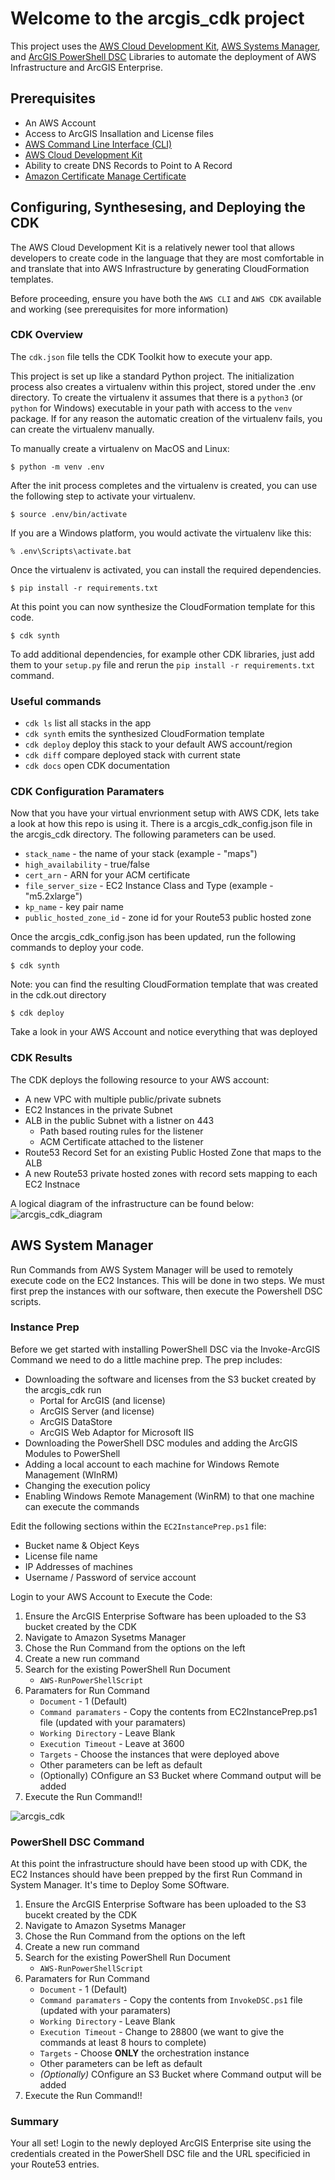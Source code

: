 
# Welcome to the arcgis_cdk project

This project uses the [AWS Cloud Development Kit](https://docs.aws.amazon.com/cdk/latest/guide/getting_started.html), [AWS Systems Manager](https://docs.aws.amazon.com/systems-manager/latest/userguide/execute-remote-commands.html), and [ArcGIS PowerShell DSC](https://github.com/Esri/arcgis-powershell-dsc) Libraries to automate the deployment of AWS Infrastructure and ArcGIS Enterprise.

## Prerequisites

* An AWS Account
* Access to ArcGIS Insallation and License files
* [AWS Command Line Interface (CLI)](https://docs.aws.amazon.com/cli/latest/userguide/install-cliv2.html)
* [AWS Cloud Development Kit](https://docs.aws.amazon.com/cdk/latest/guide/getting_started.html)
* Ability to create DNS Records to Point to A Record
* [Amazon Certificate Manage Certificate](https://aws.amazon.com/certificate-manager/)

## Configuring, Synthesesing, and Deploying the CDK

The AWS Cloud Development Kit is a relatively newer tool that allows developers to create code in the language that they are most comfortable in and translate that into AWS Infrastructure by generating CloudFormation templates.  

Before proceeding, ensure you have both the `AWS CLI` and `AWS CDK` available and working (see prerequisites for more information)

### CDK Overview

The `cdk.json` file tells the CDK Toolkit how to execute your app.

This project is set up like a standard Python project.  The initialization
process also creates a virtualenv within this project, stored under the .env
directory.  To create the virtualenv it assumes that there is a `python3`
(or `python` for Windows) executable in your path with access to the `venv`
package. If for any reason the automatic creation of the virtualenv fails,
you can create the virtualenv manually.

To manually create a virtualenv on MacOS and Linux:

```
$ python -m venv .env
```

After the init process completes and the virtualenv is created, you can use the following
step to activate your virtualenv.

```
$ source .env/bin/activate
```

If you are a Windows platform, you would activate the virtualenv like this:

```
% .env\Scripts\activate.bat
```

Once the virtualenv is activated, you can install the required dependencies.

```
$ pip install -r requirements.txt
```

At this point you can now synthesize the CloudFormation template for this code.

```
$ cdk synth
```

To add additional dependencies, for example other CDK libraries, just add
them to your `setup.py` file and rerun the `pip install -r requirements.txt`
command.

### Useful commands

 * `cdk ls`          list all stacks in the app
 * `cdk synth`       emits the synthesized CloudFormation template
 * `cdk deploy`      deploy this stack to your default AWS account/region
 * `cdk diff`        compare deployed stack with current state
 * `cdk docs`        open CDK documentation


### CDK Configuration Paramaters

Now that you have your virtual envrionment setup with AWS CDK, lets take a look at how this repo is using it.  There is a arcgis_cdk_config.json file in the arcgis_cdk directory.  The following parameters can be used.

* `stack_name` - the name of your stack (example - "maps")
* `high_availability` - true/false 
* `cert_arn` - ARN for your ACM certificate
* `file_server_size` - EC2 Instance Class and Type (example - "m5.2xlarge")
* `kp_name` - key pair name
* `public_hosted_zone_id` - zone id for your Route53 public hosted zone

Once the arcgis_cdk_config.json has been updated, run the following commands to deploy your code.

```
$ cdk synth
```
Note: you can find the resulting CloudFormation template that was created in the cdk.out directory

```
$ cdk deploy
```
Take a look in your AWS Account and notice everything that was deployed

### CDK Results

The CDK deploys the following resource to your AWS account:
* A new VPC with multiple public/private subnets
* EC2 Instances in the private Subnet
* ALB in the public Subnet with a listner on 443
    * Path based routing rules for the listener
    * ACM Certificate attached to the listener
* Route53 Record Set for an existing Public Hosted Zone that maps to the ALB
* A new Route53 private hosted zones with record sets mapping to each EC2 Instnace

A logical diagram of the infrastructure can be found below:
![arcgis_cdk_diagram](https://github.com/jturco/arcgis_cdk/blob/main/images/arcgis_cdk_diagram.png)

## AWS System Manager

Run Commands from AWS System Manager will be used to remotely execute code on the EC2 Instances. This will be done in two steps.  We must first prep the instances with our software, then execute the Powershell DSC scripts.

### Instance Prep

Before we get started with installing PowerShell DSC via the Invoke-ArcGIS Command we need to do a little machine prep.  The prep includes:

* Downloading the software and licenses from the S3 bucket created by the arcgis_cdk run
    - Portal for ArcGIS (and license)
    - ArcGIS Server (and license)
    - ArcGIS DataStore
    - ArcGIS Web Adaptor for Microsoft IIS
* Downloading the PowerShell DSC modules and adding the ArcGIS Modules to PowerShell
* Adding a local account to each machine for Windows Remote Management (WInRM)
* Changing the execution policy
* Enabling Windows Remote Management (WinRM) to that one machine can execute the commands

Edit the following sections within the `EC2InstancePrep.ps1` file:

* Bucket name & Object Keys
* License file name
* IP Addresses of machines
* Username / Password of service account

Login to your AWS Account to Execute the Code: 

1. Ensure the ArcGIS Enterprise Software has been uploaded to the S3 bucket created by the CDK
2. Navigate to Amazon Sysetms Manager
3. Chose the Run Command from the options on the left
4. Create a new run command
5. Search for the existing PowerShell Run Document
    * `AWS-RunPowerShellScript`
6. Paramaters for Run Command
    * `Document` - 1 (Default)
    * `Command paramaters` - Copy the contents from EC2InstancePrep.ps1 file (updated with your paramaters)
    * `Working Directory` - Leave Blank
    * `Execution Timeout` - Leave at 3600
    * `Targets` - Choose the instances that were deployed above
    * Other parameters can be left as default
    * (Optionally) COnfigure an S3 Bucket where Command output will be added
7. Execute the Run Command!!

![arcgis_cdk](https://github.com/jturco/arcgis_cdk/blob/main/images/arcgis_cdk_instance_prep.png)

### PowerShell DSC Command

At this point the infrastructure should have been stood up with CDK, the EC2 Instances should have been prepped by the first Run Command in System Manager.  It's time to Deploy Some SOftware.

1. Ensure the ArcGIS Enterprise Software has been uploaded to the S3 bucekt created by the CDK
2. Navigate to Amazon Sysetms Manager
3. Chose the Run Command from the options on the left
4. Create a new run command
5. Search for the existing PowerShell Run Document
    * `AWS-RunPowerShellScript`
6. Paramaters for Run Command
    * `Document` - 1 (Default)
    * `Command paramaters` - Copy the contents from `InvokeDSC.ps1` file (updated with your paramaters)
    * `Working Directory` - Leave Blank
    * `Execution Timeout` - Change to 28800 (we want to give the commands at least 8 hours to complete)
    * `Targets` - Choose **ONLY** the orchestration instance
    * Other parameters can be left as default
    * *(Optionally)* COnfigure an S3 Bucket where Command output will be added
7. Execute the Run Command!!

### Summary

Your all set! Login to the newly deployed ArcGIS Enterprise site using the credentials created in the PowerShell DSC file and the URL specificied in your Route53 entries. 